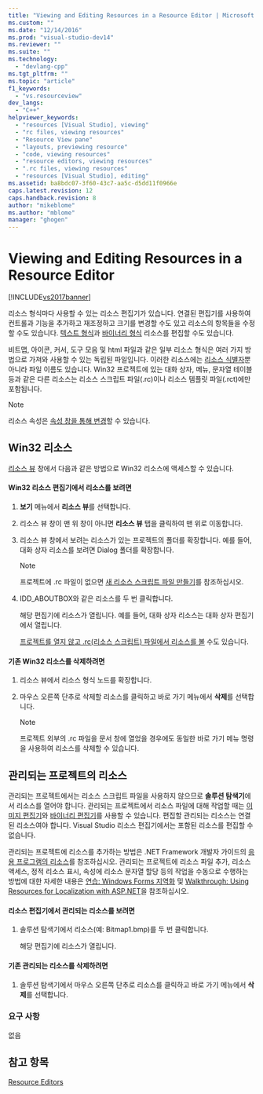 ```yaml
---
title: "Viewing and Editing Resources in a Resource Editor | Microsoft Docs"
ms.custom: ""
ms.date: "12/14/2016"
ms.prod: "visual-studio-dev14"
ms.reviewer: ""
ms.suite: ""
ms.technology: 
  - "devlang-cpp"
ms.tgt_pltfrm: ""
ms.topic: "article"
f1_keywords: 
  - "vs.resourceview"
dev_langs: 
  - "C++"
helpviewer_keywords: 
  - "resources [Visual Studio], viewing"
  - "rc files, viewing resources"
  - "Resource View pane"
  - "layouts, previewing resource"
  - "code, viewing resources"
  - "resource editors, viewing resources"
  - ".rc files, viewing resources"
  - "resources [Visual Studio], editing"
ms.assetid: ba8bdc07-3f60-43c7-aa5c-d5dd11f0966e
caps.latest.revision: 12
caps.handback.revision: 8
author: "mikeblome"
ms.author: "mblome"
manager: "ghogen"
---
```

# Viewing and Editing Resources in a Resource Editor
[!INCLUDE[vs2017banner](../assembler/inline/includes/vs2017banner.md)]

리소스 형식마다 사용할 수 있는 리소스 편집기가 있습니다.  연결된 편집기를 사용하여 컨트롤과 기능을 추가하고 재조정하고 크기를 변경할 수도 있고 리소스의 항목들을 수정할 수도 있습니다.  [텍스트 형식](../windows/how-to-open-a-resource-script-file-in-text-format.md)과 [바이너리 형식](../mfc/opening-a-resource-for-binary-editing.md) 리소스를 편집할 수도 있습니다.  
  
 비트맵, 아이콘, 커서, 도구 모음 및 html 파일과 같은 일부 리소스 형식은 여러 가지 방법으로 가져와 사용할 수 있는 독립된 파일입니다.  이러한 리소스에는 [리소스 식별자](../mfc/symbols-resource-identifiers.md)뿐 아니라 파일 이름도 있습니다.  Win32 프로젝트에 있는 대화 상자, 메뉴, 문자열 테이블 등과 같은 다른 리소스는 리소스 스크립트 파일\(.rc\)이나 리소스 템플릿 파일\(.rct\)에만 포함됩니다.  
  
> [!NOTE]
>  리소스 속성은 [속성 창을 통해 변경](../windows/changing-the-properties-of-a-resource.md)할 수 있습니다.  
  
## Win32 리소스  
 [리소스 뷰](../windows/resource-view-window.md) 창에서 다음과 같은 방법으로 Win32 리소스에 액세스할 수 있습니다.  
  
#### Win32 리소스 편집기에서 리소스를 보려면  
  
1.  **보기** 메뉴에서 **리소스 뷰**를 선택합니다.  
  
2.  리소스 뷰 창이 맨 위 창이 아니면 **리소스 뷰** 탭을 클릭하여 맨 위로 이동합니다.  
  
3.  리소스 뷰 창에서 보려는 리소스가 있는 프로젝트의 폴더를 확장합니다.  예를 들어, 대화 상자 리소스를 보려면 Dialog 폴더를 확장합니다.  
  
    > [!NOTE]
    >  프로젝트에 .rc 파일이 없으면 [새 리소스 스크립트 파일 만들기](../windows/how-to-create-a-resource-script-file.md)를 참조하십시오.  
  
4.  IDD\_ABOUTBOX와 같은 리소스를 두 번 클릭합니다.  
  
     해당 편집기에 리소스가 열립니다.  예를 들어, 대화 상자 리소스는 대화 상자 편집기에서 열립니다.  
  
     [프로젝트를 열지 않고 .rc\(리소스 스크립트\) 파일에서 리소스를 볼](../windows/how-to-open-a-resource-script-file-outside-of-a-project-standalone.md) 수도 있습니다.  
  
#### 기존 Win32 리소스를 삭제하려면  
  
1.  리소스 뷰에서 리소스 형식 노드를 확장합니다.  
  
2.  마우스 오른쪽 단추로 삭제할 리소스를 클릭하고 바로 가기 메뉴에서 **삭제**를 선택합니다.  
  
    > [!NOTE]
    >  프로젝트 외부의 .rc 파일을 문서 창에 열었을 경우에도 동일한 바로 가기 메뉴 명령을 사용하여 리소스를 삭제할 수 있습니다.  
  
## 관리되는 프로젝트의 리소스  
 관리되는 프로젝트에서는 리소스 스크립트 파일을 사용하지 않으므로 **솔루션 탐색기**에서 리소스를 열어야 합니다.  관리되는 프로젝트에서 리소스 파일에 대해 작업할 때는 [이미지 편집기](../mfc/image-editor-for-icons.md)와 [바이너리 편집기](../mfc/binary-editor.md)를 사용할 수 있습니다.  편집할 관리되는 리소스는 연결된 리소스여야 합니다.  Visual Studio 리소스 편집기에서는 포함된 리소스를 편집할 수 없습니다.  
  
 관리되는 프로젝트에 리소스를 추가하는 방법은 .NET Framework 개발자 가이드의 [응용 프로그램의 리소스](../Topic/Resources%20in%20Desktop%20Apps.md)를 참조하십시오. 관리되는 프로젝트에 리소스 파일 추가, 리소스 액세스, 정적 리소스 표시, 속성에 리소스 문자열 할당 등의 작업을 수동으로 수행하는 방법에 대한 자세한 내용은 [연습: Windows Forms 지역화](http://msdn.microsoft.com/ko-kr/9a96220d-a19b-4de0-9f48-01e5d82679e5) 및 [Walkthrough: Using Resources for Localization with ASP.NET](../Topic/Walkthrough:%20Using%20Resources%20for%20Localization%20with%20ASP.NET.md)을 참조하십시오.  
  
#### 리소스 편집기에서 관리되는 리소스를 보려면  
  
1.  솔루션 탐색기에서 리소스\(예: Bitmap1.bmp\)를 두 번 클릭합니다.  
  
     해당 편집기에 리소스가 열립니다.  
  
#### 기존 관리되는 리소스를 삭제하려면  
  
1.  솔루션 탐색기에서 마우스 오른쪽 단추로 리소스를 클릭하고 바로 가기 메뉴에서 **삭제**를 선택합니다.  
  
### 요구 사항  
 없음  
  
## 참고 항목  
 [Resource Editors](../mfc/resource-editors.md)